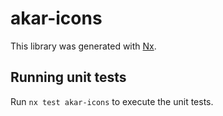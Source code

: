 # akar-icons

This library was generated with [Nx](https://nx.dev).

## Running unit tests

Run `nx test akar-icons` to execute the unit tests.
